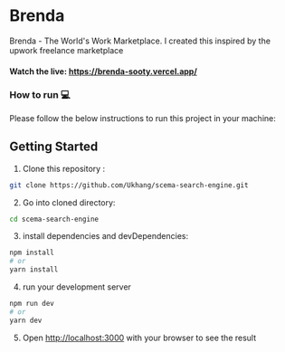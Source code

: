 # Brenda 
Brenda - The World's Work Marketplace. I created this inspired by the upwork freelance marketplace

#### Watch the live: https://brenda-sooty.vercel.app/

### How to run 💻
Please follow the below instructions to run this project in your machine:
## Getting Started

1. Clone this repository :
  ```bash
  git clone https://github.com/Ukhang/scema-search-engine.git
  ```
2. Go into cloned directory:
```bash
cd scema-search-engine
```
3. install dependencies and devDependencies:
```bash
npm install
# or
yarn install
```

4. run your development server
```bash
npm run dev
# or
yarn dev
```
5. Open [http://localhost:3000](http://localhost:3000) with your browser to see the result
